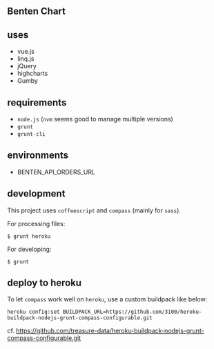 Benten Chart
---

## uses

* vue.js
* linq.js
* jQuery
* highcharts
* Gumby

## requirements

* `node.js` (`nvm` seems good to manage multiple versions)
* `grunt`
* `grunt-cli`

## environments

* BENTEN_API_ORDERS_URL

## development

This project uses `coffeescript` and `compass` (mainly for `sass`).

For processing files:

~~~
$ grunt heroku
~~~

For developing:

~~~
$ grunt
~~~

## deploy to heroku

To let `compass` work well on `heroku`, use a custom buildpack like below:

~~~
heroku config:set BUILDPACK_URL=https://github.com/3100/heroku-buildpack-nodejs-grunt-compass-configurable.git
~~~

cf. https://github.com/treasure-data/heroku-buildpack-nodejs-grunt-compass-configurable.git
